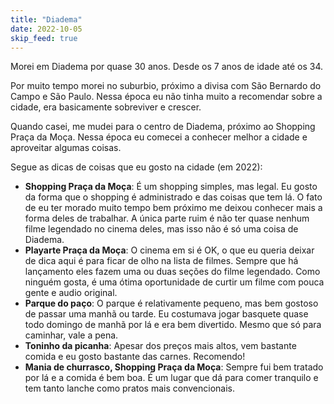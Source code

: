 ```yaml
---
title: "Diadema"
date: 2022-10-05
skip_feed: true
---
```


Morei em Diadema por quase 30 anos. Desde os 7 anos de idade até os 34.

Por muito tempo morei no suburbio, próximo a divisa com São Bernardo do Campo e
São Paulo. Nessa época eu não tinha muito a recomendar sobre a cidade, era
basicamente sobreviver e crescer.

Quando casei, me mudei para o centro de Diadema, próximo ao Shopping Praça da
Moça. Nessa época eu comecei a conhecer melhor a cidade e aproveitar algumas
coisas.

Segue as dicas de coisas que eu gosto na cidade (em 2022):

* **Shopping Praça da Moça**: É um shopping simples, mas legal. Eu gosto da forma
  que o shopping é administrado e das coisas que tem lá. O fato de eu ter
  morado muito tempo bem próximo me deixou conhecer mais a forma deles de
  trabalhar. A única parte ruim é não ter quase nenhum filme legendado no
  cinema deles, mas isso não é só uma coisa de Diadema.
* **Playarte Praça da Moça**: O cinema em si é OK, o que eu queria deixar de dica
  aqui é para ficar de olho na lista de filmes. Sempre que há lançamento eles
  fazem uma ou duas seções do filme legendado. Como ninguém gosta, é uma ótima
  oportunidade de curtir um filme com pouca gente e audio original.
* **Parque do paço**: O parque é relativamente pequeno, mas bem gostoso de
  passar uma manhã ou tarde. Eu costumava jogar basquete quase todo domingo de
  manhã por lá e era bem divertido. Mesmo que só para caminhar, vale a pena.
* **Toninho da picanha**: Apesar dos preços mais altos, vem bastante comida e eu
  gosto bastante das carnes. Recomendo!
* **Mania de churrasco, Shopping Praça da Moça**: Sempre fui bem tratado por lá
  e a comida é bem boa. É um lugar que dá para comer tranquilo e tem tanto
  lanche como pratos mais convencionais.
